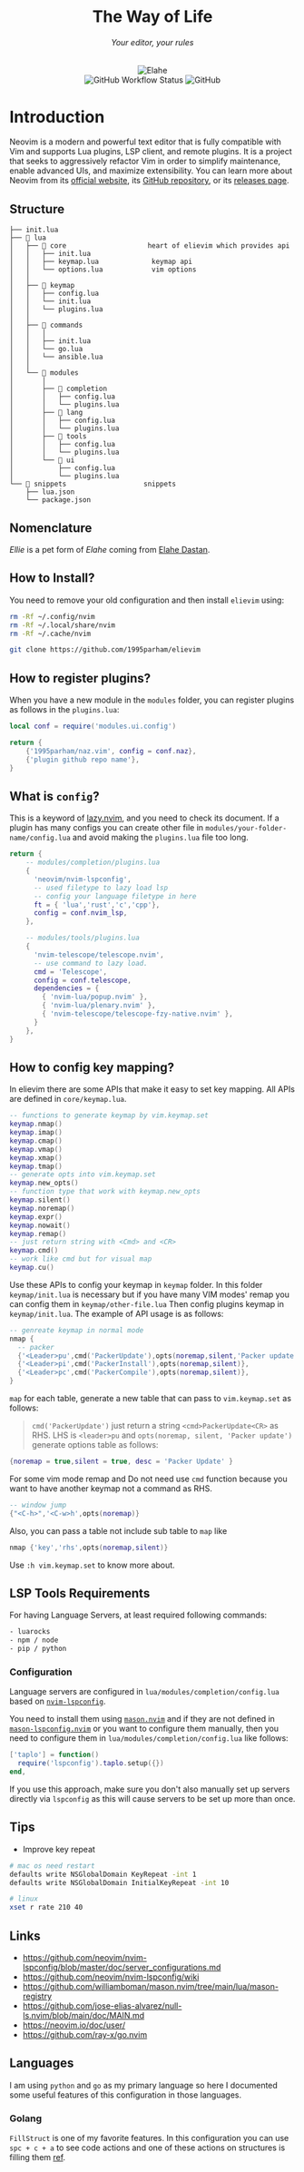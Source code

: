<h1 align="center">The Way of Life</h1>

<h6 align="center">Your editor, your rules</h6>

<p align="center">
  <img src="https://github.com/elahe-dastan.png" alt="Elahe"><br>
  <img src="https://img.shields.io/github/actions/workflow/status/1995parham/elievim/ci.yml?label=ci&logo=github&style=for-the-badge&branch=main" alt="GitHub Workflow Status">
  <img alt="GitHub" src="https://img.shields.io/github/license/1995parham/elievim?logo=gnu&style=for-the-badge">
</p>

# Introduction

Neovim is a modern and powerful text editor that is fully compatible with Vim and supports Lua plugins,
LSP client, and remote plugins. It is a project that seeks to aggressively refactor Vim in order to simplify maintenance,
enable advanced UIs, and maximize extensibility.
You can learn more about Neovim from its [official website](https://neovim.io/),
its [GitHub repository](https://github.com/neovim/neovim), or its [releases page](https://github.com/neovim/neovim/releases).

## Structure

```text
├── init.lua
├── 📂 lua
│   ├── 📂 core                    heart of elievim which provides api
│   │   ├── init.lua
│   │   ├── keymap.lua             keymap api
│   │   └── options.lua            vim options
│   │
│   ├── 📂 keymap
│   │   ├── config.lua
│   │   └── init.lua
│   │   └── plugins.lua
│   │
│   ├── 📂 commands
│   │   │
│   │   ├── init.lua
│   │   └── go.lua
│   │   └── ansible.lua
│   │
│   └── 📂 modules
│       │
│       ├── 📂 completion
│       │   ├── config.lua
│       │   └── plugins.lua
│       ├── 📂 lang
│       │   ├── config.lua
│       │   └── plugins.lua
│       ├── 📂 tools
│       │   ├── config.lua
│       │   └── plugins.lua
│       └── 📂 ui
│           ├── config.lua
│           └── plugins.lua
└── 📂 snippets                   snippets
    ├── lua.json
    └── package.json

```

## Nomenclature

_Ellie_ is a pet form of _Elahe_ coming from [Elahe Dastan](https://github.com/elahe-dastan/).

## How to Install?

You need to remove your old configuration and then install `elievim` using:

```bash
rm -Rf ~/.config/nvim
rm -Rf ~/.local/share/nvim
rm -Rf ~/.cache/nvim

git clone https://github.com/1995parham/elievim
```

## How to register plugins?

When you have a new module in the `modules` folder, you can register plugins as follows in the `plugins.lua`:

```lua
local conf = require('modules.ui.config')

return {
    {'1995parham/naz.vim', config = conf.naz},
    {'plugin github repo name'},
}
```

## What is `config`?

This is a keyword of [lazy.nvim](https://github.com/folke/lazy.nvim),
and you need to check its document.
If a plugin has many configs you can create other file in
`modules/your-folder-name/config.lua` and avoid making the `plugins.lua` file too long.

```lua
return {
    -- modules/completion/plugins.lua
    {
      'neovim/nvim-lspconfig',
      -- used filetype to lazy load lsp
      -- config your language filetype in here
      ft = { 'lua','rust','c','cpp'},
      config = conf.nvim_lsp,
    },

    -- modules/tools/plugins.lua
    {
      'nvim-telescope/telescope.nvim',
      -- use command to lazy load.
      cmd = 'Telescope',
      config = conf.telescope,
      dependencies = {
        { 'nvim-lua/popup.nvim' },
        { 'nvim-lua/plenary.nvim' },
        { 'nvim-telescope/telescope-fzy-native.nvim' },
      }
    },
}
```

## How to config key mapping?

In elievim there are some APIs that make it easy to set key mapping.
All APIs are defined in `core/keymap.lua`.

```lua
-- functions to generate keymap by vim.keymap.set
keymap.nmap()
keymap.imap()
keymap.cmap()
keymap.vmap()
keymap.xmap()
keymap.tmap()
-- generate opts into vim.keymap.set
keymap.new_opts()
-- function type that work with keymap.new_opts
keymap.silent()
keymap.noremap()
keymap.expr()
keymap.nowait()
keymap.remap()
-- just return string with <Cmd> and <CR>
keymap.cmd()
-- work like cmd but for visual map
keymap.cu()
```

Use these APIs to config your keymap in `keymap` folder. In this folder
`keymap/init.lua` is necessary but if you have many VIM modes' remap you can config them in `keymap/other-file.lua`
Then config plugins keymap in `keymap/init.lua`. The example of API usage is as follows:

```lua
-- genreate keymap in normal mode
nmap {
  -- packer
  {'<Leader>pu',cmd('PackerUpdate'),opts(noremap,silent,'Packer update')},
  {'<Leader>pi',cmd('PackerInstall'),opts(noremap,silent)},
  {'<Leader>pc',cmd('PackerCompile'),opts(noremap,silent)},
}
```

`map` for each table, generate a new table that can pass to `vim.keymap.set` as follows:

> `cmd('PackerUpdate')` just return a string `<cmd>PackerUpdate<CR>` as RHS.
> LHS is `<leader>pu` and `opts(noremap, silent, 'Packer update')` generate options table as follows:

```lua
{noremap = true,silent = true, desc = 'Packer Update' }
```

For some vim mode remap and Do not need use `cmd` function because
you want to have another keymap not a command as RHS.

```lua
-- window jump
{"<C-h>",'<C-w>h',opts(noremap)}
```

Also, you can pass a table not include sub table to `map` like

```lua
nmap {'key','rhs',opts(noremap,silent)}
```

Use `:h vim.keymap.set` to know more about.

## LSP Tools Requirements

For having Language Servers, at least required following commands:

```bash
- luarocks
- npm / node
- pip / python
```

### Configuration

Language servers are configured in `lua/modules/completion/config.lua` based on
[`nvim-lspconfig`](https://github.com/neovim/nvim-lspconfig/blob/master/doc/server_configurations.md).

You need to install them using [`mason.nvim`](https://github.com/williamboman/mason.nvim) and if they
are not defined in [`mason-lspconfig.nvim`](https://github.com/williamboman/mason-lspconfig.nvim) or you want to configure them
manually, then you need to configure them in `lua/modules/completion/config.lua` like follows:

```lua
['taplo'] = function()
  require('lspconfig').taplo.setup({})
end,
```

If you use this approach, make sure you don't also manually set up servers
directly via `lspconfig` as this will cause servers to be set up more than
once.

## Tips

- Improve key repeat

```bash
# mac os need restart
defaults write NSGlobalDomain KeyRepeat -int 1
defaults write NSGlobalDomain InitialKeyRepeat -int 10

# linux
xset r rate 210 40
```

## Links

- <https://github.com/neovim/nvim-lspconfig/blob/master/doc/server_configurations.md>
- <https://github.com/neovim/nvim-lspconfig/wiki>
- <https://github.com/williamboman/mason.nvim/tree/main/lua/mason-registry>
- <https://github.com/jose-elias-alvarez/null-ls.nvim/blob/main/doc/MAIN.md>
- <https://neovim.io/doc/user/>
- <https://github.com/ray-x/go.nvim>

## Languages

I am using `python` and `go` as my primary language so here I documented some useful
features of this configuration in those languages.

### Golang

`FillStruct` is one of my favorite features. In this configuration you can use `spc + c + a`
to see code actions and one of these actions on structures is filling them
[ref](https://github.com/ray-x/go.nvim/blob/master/lua/go/reftool.lua).
